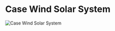 # Case Wind Solar System
![Case Wind Solar System](https://user-images.githubusercontent.com/130441872/231133914-39a9dff9-0b82-43bd-bd22-3ea31bda2adb.jpg)
